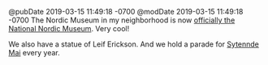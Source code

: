 @pubDate 2019-03-15 11:49:18 -0700
@modDate 2019-03-15 11:49:18 -0700
The Nordic Museum in my neighborhood is now [officially the National Nordic Museum](https://www.myballard.com/2019/03/15/nordic-museum-now-known-as-national-nordic-museum/). Very cool!

We also have a statue of Leif Erickson. And we hold a parade for [Sytennde Mai](https://en.wikipedia.org/wiki/Norwegian_Constitution_Day) every year.
